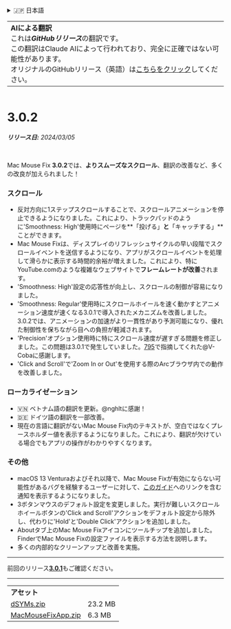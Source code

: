<details>
<summary>🇯🇵 日本語</summary>

[🇬🇧 English (GitHub)](https://github.com/noah-nuebling/mac-mouse-fix/releases/tag/3.0.2)\
[🇦🇩 Català](https://redirect.macmousefix.com/?target=mmf-release&tag=3.0.2&locale=ca)\
[🇩🇪 Deutsch](https://redirect.macmousefix.com/?target=mmf-release&tag=3.0.2&locale=de)\
[🇪🇸 Español](https://redirect.macmousefix.com/?target=mmf-release&tag=3.0.2&locale=es)\
[🇫🇷 Français](https://redirect.macmousefix.com/?target=mmf-release&tag=3.0.2&locale=fr)\
[🇮🇩 Indonesia](https://redirect.macmousefix.com/?target=mmf-release&tag=3.0.2&locale=id)\
[🇮🇹 Italiano](https://redirect.macmousefix.com/?target=mmf-release&tag=3.0.2&locale=it)\
[🇭🇺 Magyar](https://redirect.macmousefix.com/?target=mmf-release&tag=3.0.2&locale=hu)\
[🇳🇱 Nederlands](https://redirect.macmousefix.com/?target=mmf-release&tag=3.0.2&locale=nl)\
[🇵🇱 Polski](https://redirect.macmousefix.com/?target=mmf-release&tag=3.0.2&locale=pl)\
[🇧🇷 Português (Brasil)](https://redirect.macmousefix.com/?target=mmf-release&tag=3.0.2&locale=pt-BR)\
[🇵🇹 Português (Portugal)](https://redirect.macmousefix.com/?target=mmf-release&tag=3.0.2&locale=pt-PT)\
[🇷🇴 Română](https://redirect.macmousefix.com/?target=mmf-release&tag=3.0.2&locale=ro)\
[🇸🇪 Svenska](https://redirect.macmousefix.com/?target=mmf-release&tag=3.0.2&locale=sv)\
[🇻🇳 Tiếng Việt](https://redirect.macmousefix.com/?target=mmf-release&tag=3.0.2&locale=vi)\
[🇹🇷 Türkçe](https://redirect.macmousefix.com/?target=mmf-release&tag=3.0.2&locale=tr)\
[🇨🇿 Čeština](https://redirect.macmousefix.com/?target=mmf-release&tag=3.0.2&locale=cs)\
[🇬🇷 Ελληνικά](https://redirect.macmousefix.com/?target=mmf-release&tag=3.0.2&locale=el)\
[🇷🇺 Русский](https://redirect.macmousefix.com/?target=mmf-release&tag=3.0.2&locale=ru)\
[🇺🇦 Українська](https://redirect.macmousefix.com/?target=mmf-release&tag=3.0.2&locale=uk)\
[🇮🇱 עברית](https://redirect.macmousefix.com/?target=mmf-release&tag=3.0.2&locale=he)\
[🇸🇦 العربية](https://redirect.macmousefix.com/?target=mmf-release&tag=3.0.2&locale=ar)\
[🇮🇳 हिन्दी](https://redirect.macmousefix.com/?target=mmf-release&tag=3.0.2&locale=hi)\
[🇹🇭 ไทย](https://redirect.macmousefix.com/?target=mmf-release&tag=3.0.2&locale=th)\
[🇨🇳 中文 (简体)](https://redirect.macmousefix.com/?target=mmf-release&tag=3.0.2&locale=zh-Hans)\
[🇨🇳 中文 (繁體)](https://redirect.macmousefix.com/?target=mmf-release&tag=3.0.2&locale=zh-Hant)\
[🇭🇰 中文（香港)](https://redirect.macmousefix.com/?target=mmf-release&tag=3.0.2&locale=zh-HK)\
**🇯🇵 日本語**\
[🇰🇷 한국어](https://redirect.macmousefix.com/?target=mmf-release&tag=3.0.2&locale=ko)\
[Help translate Mac Mouse Fix to different languages!](https://github.com/noah-nuebling/mac-mouse-fix/discussions/731)
</details>
<table align=><td>
<b>AIによる翻訳</b><br>
これは<b><em>GitHubリリース</em></b>の翻訳です。<br>
この翻訳はClaude AIによって行われており、完全に正確ではない可能性があります。<br>
オリジナルのGitHubリリース（英語）は<a href="https://github.com/noah-nuebling/mac-mouse-fix/releases/tag/3.0.2">こちらをクリック</a>してください。
</td></table>

<table></table>

# 3.0.2
***リリース日:** 2024/03/05*

<br>

Mac Mouse Fix **3.0.2**では、**よりスムーズなスクロール**、翻訳の改善など、多くの改良が加えられました！

### スクロール

- 反対方向に1ステップスクロールすることで、スクロールアニメーションを停止できるようになりました。これにより、トラックパッドのように'Smoothness: High'使用時にページを**「投げる」**と**「キャッチする」**ことができます。
- Mac Mouse Fixは、ディスプレイのリフレッシュサイクルの早い段階でスクロールイベントを送信するようになり、アプリがスクロールイベントを処理して滑らかに表示する時間的余裕が増えました。これにより、特にYouTube.comのような複雑なウェブサイトで**フレームレートが改善**されます。
- 'Smoothness: High'設定の応答性が向上し、スクロールの制御が容易になりました。
- 'Smoothness: Regular'使用時にスクロールホイールを速く動かすとアニメーション速度が速くなる3.0.1で導入されたメカニズムを改善しました。3.0.2では、アニメーションの加速がより一貫性があり予測可能になり、優れた制御性を保ちながら目への負担が軽減されます。
- 'Precision'オプション使用時に特にスクロール速度が遅すぎる問題を修正しました。この問題は3.0.1で発生していました。[795](https://github.com/noah-nuebling/mac-mouse-fix/issues/795)で指摘してくれた@V-Cobaに感謝します。
- 'Click and Scroll'で'Zoom In or Out'を使用する際のArcブラウザ内での動作を改善しました。

### ローカライゼーション

- 🇻🇳 ベトナム語の翻訳を更新。@nghltに感謝！
- 🇩🇪 ドイツ語の翻訳を一部改善。
- 現在の言語に翻訳がないMac Mouse Fix内のテキストが、空白ではなくプレースホルダー値を表示するようになりました。これにより、翻訳が欠けている場合でもアプリの操作がわかりやすくなります。

### その他

- macOS 13 Venturaおよびそれ以降で、Mac Mouse Fixが有効にならない可能性があるバグを経験するユーザーに対して、[このガイド](https://github.com/noah-nuebling/mac-mouse-fix/discussions/861)へのリンクを含む通知を表示するようになりました。
- 3ボタンマウスのデフォルト設定を変更しました。実行が難しいスクロールホイールボタンの'Click and Scroll'アクションをデフォルト設定から除外し、代わりに'Hold'と'Double Click'アクションを追加しました。
- Aboutタブ上のMac Mouse Fixアイコンにツールチップを追加しました。FinderでMac Mouse Fixの設定ファイルを表示する方法を説明します。
- 多くの内部的なクリーンアップと改善を実施。

---

前回のリリース[**3.0.1**](https://github.com/noah-nuebling/mac-mouse-fix/releases/tag/3.0.1)もご確認ください。

---

<table align="start">
<tr>
    <td colspan=2>
        <b>アセット</b>
    </td>
</tr>
<tr>
    <td><a href="https://github.com/noah-nuebling/mac-mouse-fix/releases/download/3.0.2/dSYMs.zip">dSYMs.zip</a></td>
    <td>23.2 MB</td>
</tr>
<tr>
    <td><a href="https://github.com/noah-nuebling/mac-mouse-fix/releases/download/3.0.2/MacMouseFixApp.zip">MacMouseFixApp.zip</a></td>
    <td>6.3 MB</td>
</tr>
</table>